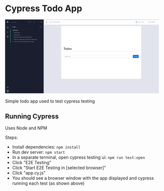Cypress Todo App
======================================================================

![Screenshot](screenshot.png)

Simple todo app used to test cypress testing

Running Cypress
-----------------------------------------------------------------------

Uses Node and NPM

Steps:

- Install dependencies: `npm install`
- Run dev server: `npm start`
- In a separate terminal, open cypress testing ui: `npm run test:open`
- Click "E2E Testing"
- Click "Start E2E Testing in [selected browser]"
- Click "app.cy.js"
- You should see a browser window with the app displayed
    and cypress running each test (as shown above)